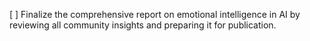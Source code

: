 [ ] Finalize the comprehensive report on emotional intelligence in AI by reviewing all community insights and preparing it for publication.